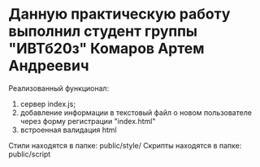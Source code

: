 # Данную практическую работу выполнил студент группы "ИВТб20з" Комаров Артем Андреевич
Реализованный функционал:
1. сервер index.js;
2. добавление информации в текстовый файл о новом пользователе через форму регистрации "index.html"
3. встроенная валидация html

Стили находятся в папке: public/style/
Скрипты находятся в папке: public/script
